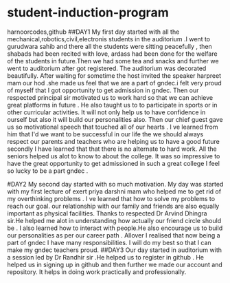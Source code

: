 # student-induction-program
harnoorcodes,github
##DAY1
My first day started with all the mechanical,robotics,civil,electronis students in the auditorium .I went to gurudwara sahib and there all the students were sitting peacefully , then shabads had been recited with love, ardass had been done for the welfare of the students in future.Then we had some tea and snacks and further we went to auditorium after got registered. The auditorium was decorated beautifully. After waiting for sometime the host invited the speaker harpreet mam our hod .she made us feel that we are a part of gndec.i felt very proud of myself that I got opportunity to get admission in gndec.
Then our respected principal sir motivated us to work hard so that we can achieve great platforms in future . He also taught us to to participate in sports or in other curricular activities. It will not only help us to have confidence in ourself but also it will build our personalities also.
Then our chief guest gave us so motivational speech that touched all of our hearts . I ve learned from him that I'd we want to be successful in our life the we should always respect our parents and teachers who are helping us to have a good future secondly I have learned that that there is no alternate to hard work. All the seniors helped us alot to know to about the college. It was so impressive to have the great opportunity to get admissioned in such a great college I feel so lucky to be a part gndec . 

#DAY2
My second day started with so much motivation. My day was started with my first lecture of exert priya darshni mam who helped me to get rid of my overthinking problems . I ve learned that how to solve my problems to reach our goal. our relationship with our family and friends are also equally important as physical facilities. 
Thanks to respected Dr Arvind Dhingra sir.He helped me alot in understanding how actually our friend circle should be . I also learned how to interact with people.He also encourage us to build our personalities as per our career path .
Allover I realised that now being a part of gndec I have many responsibilities. I will do my best so that I can make my gndec teachers proud.
##DAY3
Our day started in auditorium with a session led by Dr Randhir sir .He helped us to register in github . He helped us in signing up in github and then further we made our account and repository. It helps in doing work practically and professionally. 
